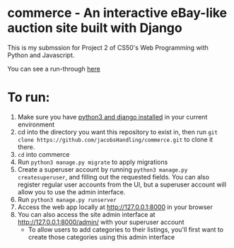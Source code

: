 # commerce - An interactive eBay-like auction site built with Django

This is my submssion for Project 2 of CS50's Web Programming with Python and Javascript.

You can see a run-through [here](https://www.youtube.com/watch?v=rLX47ni5X8E)

# To run:
1. Make sure you have [python3 and django installed](https://docs.djangoproject.com/en/3.2/intro/install/) in your current environment
2. cd into the directory you want this repository to exist in, then run `git clone https://github.com/jacobsHandling/commerce.git` to clone it there.
3. `cd` into commerce 
4. Run `python3 manage.py migrate` to apply migrations
5. Create a superuser account by running `python3 manage.py createsuperuser`, and filling out the requested fields. You can also register regular user accounts from the UI, but a superuser account will allow you to use the admin interface.
6. Run `python3 manage.py runserver`
7. Access the web app locally at http://127.0.0.1:8000 in your browser
8. You can also access the site admin interface at http://127.0.0.1:8000/admin/ with your superuser account
   - To allow users to add categories to their listings, you'll first want to create those categories using this admin interface
